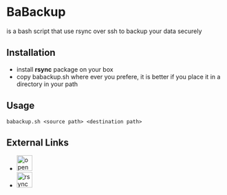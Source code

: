 # BaBackup
is a bash script that use rsync over ssh to backup your data securely

## Installation
- install **rsync** package on your box
- copy babackup.sh where ever you prefere, it is better if you place it in a directory in your path

## Usage
`babackup.sh <source path> <destination path>`

## External Links
- <a href='https://www.openssh.org' target='_blank'><img height='36' style='border:0px;height:36px;' src='https://www.openssh.org' border='0' alt='openssh' /></a>
- <a href='https://rsync.samba.org/' target='_blank'><img height='36' style='border:0px;height:36px;' src='https://rsync.samba.org/' border='0' alt='rsync' /></a>

